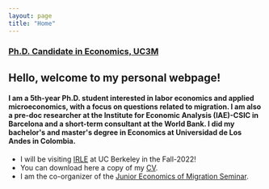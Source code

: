 ```yaml
---
layout: page
title: "Home"
---
```


### [Ph.D. Candidate in Economics, UC3M](http://economics.uc3m.es/personal/delgado-prieto/)

## Hello, welcome to my personal webpage! 

#### I am a 5th-year Ph.D. student interested in labor economics and applied microeconomics, with a focus on questions related to migration. I am also a pre-doc researcher at the Institute for Economic Analysis (IAE)-CSIC in Barcelona and a short-term consultant at the World Bank. I did my bachelor's and master's degree in Economics at Universidad de Los Andes in Colombia. 

- I will be visiting [IRLE](https://irle.berkeley.edu/) at UC Berkeley in the Fall-2022!
- You can download here a copy of my [CV](https://github.com/ludelgad/ludelgad.github.io/files/9427048/Delgado_CV.pdf).
- I am the co-organizer of the [Junior Economics of Migration Seminar](https://sites.google.com/view/the-economics-of-migration).
